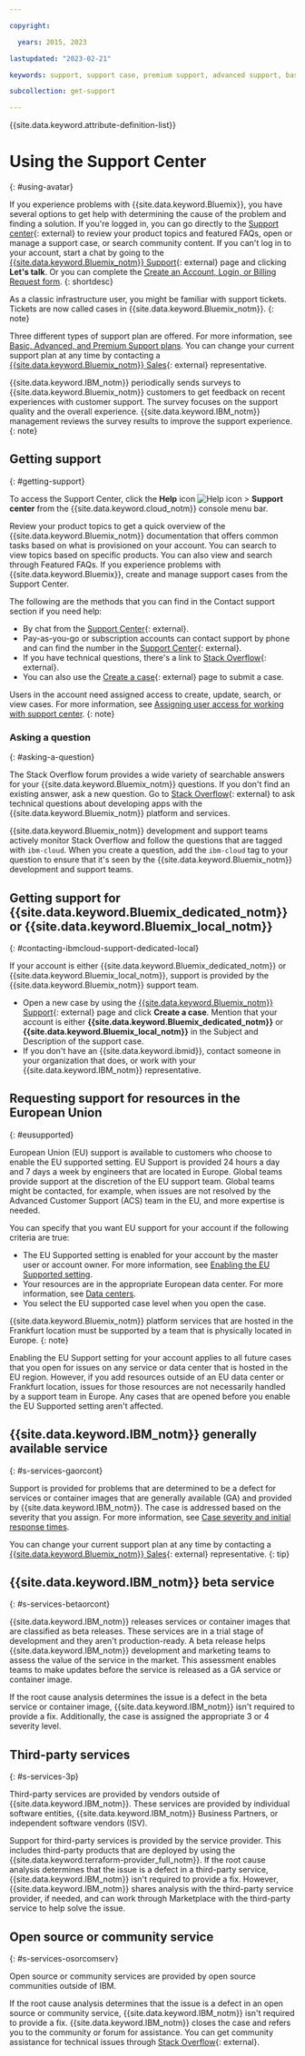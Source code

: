 ```yaml
---

copyright:

  years: 2015, 2023

lastupdated: "2023-02-21"

keywords: support, support case, premium support, advanced support, basic support, support page, help

subcollection: get-support

---
```


{{site.data.keyword.attribute-definition-list}}

# Using the Support Center
{: #using-avatar}

If you experience problems with {{site.data.keyword.Bluemix}}, you have several options to get help with determining the cause of the problem and finding a solution. If you're logged in, you can go directly to the [Support center](/unifiedsupport/supportcenter){: external} to review your product topics and featured FAQs, open or manage a support case, or search community content. If you can't log in to your account, start a chat by going to the [{{site.data.keyword.Bluemix_notm}} Support](https://www.ibm.com/cloud/support){: external} page and clicking **Let's talk**. Or you can complete the [Create an Account, Login, or Billing Request form](https://watson.service-now.com/x_ibmwc_open_case_app.do#!/create).
{: shortdesc}

As a classic infrastructure user, you might be familiar with support tickets. Tickets are now called cases in {{site.data.keyword.Bluemix_notm}}.
{: note}

Three different types of support plan are offered. For more information, see [Basic, Advanced, and Premium Support plans](/docs/get-support?topic=get-support-support-plans). You can change your current support plan at any time by contacting a [{{site.data.keyword.Bluemix_notm}} Sales](https://www.ibm.com/cloud?contactmodule){: external} representative.

{{site.data.keyword.IBM_notm}} periodically sends surveys to {{site.data.keyword.Bluemix_notm}} customers to get feedback on recent experiences with customer support. The survey focuses on the support quality and the overall experience. {{site.data.keyword.IBM_notm}} management reviews the survey results to improve the support experience.
{: note}

## Getting support
{: #getting-support}

To access the Support Center, click the **Help** icon ![Help icon](../icons/help.svg "Help") > **Support center** from the {{site.data.keyword.cloud_notm}} console menu bar.

Review your product topics to get a quick overview of the {{site.data.keyword.Bluemix_notm}} documentation that offers common tasks based on what is provisioned on your account. You can search to view topics based on specific products. You can also view and search through Featured FAQs. If you experience problems with {{site.data.keyword.Bluemix}}, create and manage support cases from the Support Center.

The following are the methods that you can find in the Contact support section if you need help:

* By chat from the [Support Center](/unifiedsupport/supportcenter){: external}.
* Pay-as-you-go or subscription accounts can contact support by phone and can find the number in the [Support Center](/unifiedsupport/supportcenter){: external}.
* If you have technical questions, there's a link to [Stack Overflow](https://stackoverflow.com/questions/tagged/ibm-cloud){: external}.
* You can also use the [Create a case](/unifiedsupport/cases/add){: external} page to submit a case.

Users in the account need assigned access to create, update, search, or view cases. For more information, see [Assigning user access for working with support center](/docs/get-support?topic=get-support-access&interface=ui).
{: note}

### Asking a question
{: #asking-a-question}

The Stack Overflow forum provides a wide variety of searchable answers for your {{site.data.keyword.Bluemix_notm}} questions. If you don't find an existing answer, ask a new question. Go to [Stack Overflow](https://stackoverflow.com/questions/tagged/ibm-cloud){: external} to ask technical questions about developing apps with the {{site.data.keyword.Bluemix_notm}} platform and services.

{{site.data.keyword.Bluemix_notm}} development and support teams actively monitor Stack Overflow and follow the questions that are tagged with `ibm-cloud`. When you create a question, add the `ibm-cloud` tag to your question to ensure that it's seen by the {{site.data.keyword.Bluemix_notm}} development and support teams.


## Getting support for {{site.data.keyword.Bluemix_dedicated_notm}} or {{site.data.keyword.Bluemix_local_notm}}
{: #contacting-ibmcloud-support-dedicated-local}

If your account is either {{site.data.keyword.Bluemix_dedicated_notm}} or {{site.data.keyword.Bluemix_local_notm}}, support is provided by the {{site.data.keyword.Bluemix_notm}} support team.

* Open a new case by using the [{{site.data.keyword.Bluemix_notm}} Support](/unifiedsupport/supportcenter){: external} page and click **Create a case**. Mention that your account is either **{{site.data.keyword.Bluemix_dedicated_notm}}** or **{{site.data.keyword.Bluemix_local_notm}}** in the Subject and Description of the support case.
* If you don't have an {{site.data.keyword.ibmid}}, contact someone in your organization that does, or work with your {{site.data.keyword.IBM_notm}} representative.


## Requesting support for resources in the European Union
{: #eusupported}

European Union (EU) support is available to customers who choose to enable the EU supported setting. EU Support is provided 24 hours a day and 7 days a week by engineers that are located in Europe. Global teams provide support at the discretion of the EU support team. Global teams might be contacted, for example, when issues are not resolved by the Advanced Customer Support (ACS) team in the EU, and more expertise is needed.

You can specify that you want EU support for your account if the following criteria are true:

* The EU Supported setting is enabled for your account by the master user or account owner. For more information, see [Enabling the EU Supported setting](/docs/account?topic=account-eu-hipaa-supported#bill_eusupported).
* Your resources are in the appropriate European data center. For more information, see [Data centers](/docs/overview?topic=overview-locations#data-centers).
* You select the EU supported case level when you open the case.

{{site.data.keyword.Bluemix_notm}} platform services that are hosted in the Frankfurt location must be supported by a team that is physically located in Europe.
{: note}

Enabling the EU Support setting for your account applies to all future cases that you open for issues on any service or data center that is hosted in the EU region. However, if you add resources outside of an EU data center or Frankfurt location, issues for those resources are not necessarily handled by a support team in Europe. Any cases that are opened before you enable the EU Supported setting aren't affected.


## {{site.data.keyword.IBM_notm}} generally available service
{: #s-services-gaorcont}

Support is provided for problems that are determined to be a defect for services or container images that are generally available (GA) and provided by {{site.data.keyword.IBM_notm}}. The case is addressed based on the severity that you assign. For more information, see [Case severity and initial response times](/docs/get-support?topic=get-support-support-case-severity).

You can change your current support plan at any time by contacting a [{{site.data.keyword.Bluemix_notm}} Sales](https://www.ibm.com/cloud?contactmodule){: external} representative.
{: tip}


## {{site.data.keyword.IBM_notm}} beta service
{: #s-services-betaorcont}

{{site.data.keyword.IBM_notm}} releases services or container images that are classified as beta releases. These services are in a trial stage of development and they aren't production-ready. A beta release helps {{site.data.keyword.IBM_notm}} development and marketing teams to assess the value of the service in the market. This assessment enables teams to make updates before the service is released as a GA service or container image.

If the root cause analysis determines the issue is a defect in the beta service or container image, {{site.data.keyword.IBM_notm}} isn't required to provide a fix. Additionally, the case is assigned the appropriate 3 or 4 severity level.


## Third-party services
{: #s-services-3p}

Third-party services are provided by vendors outside of {{site.data.keyword.IBM_notm}}. These services are provided by individual software entities, {{site.data.keyword.IBM_notm}} Business Partners, or independent software vendors (ISV).

Support for third-party services is provided by the service provider. This includes third-party products that are deployed by using the {{site.data.keyword.terraform-provider_full_notm}}. If the root cause analysis determines that the issue is a defect in a third-party service, {{site.data.keyword.IBM_notm}} isn't required to provide a fix. However, {{site.data.keyword.IBM_notm}} shares analysis with the third-party service provider, if needed, and can work through Marketplace with the third-party service to help solve the issue.


## Open source or community service
{: #s-services-osorcomserv}

Open source or community services are provided by open source communities outside of IBM.

If the root cause analysis determines that the issue is a defect in an open source or community service, {{site.data.keyword.IBM_notm}} isn't required to provide a fix. {{site.data.keyword.IBM_notm}} closes the case and refers you to the community or forum for assistance. You can get community assistance for technical issues through [Stack Overflow](https://stackoverflow.com/questions/tagged/ibm-cloud){: external}.

